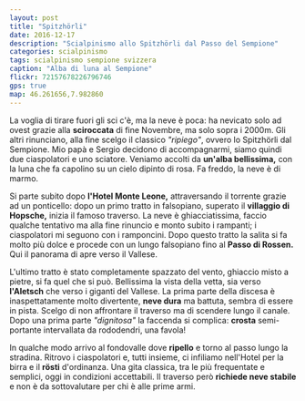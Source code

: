 ```yaml
---
layout: post
title: "Spitzhörli"
date: 2016-12-17
description: "Scialpinismo allo Spitzhörli dal Passo del Sempione"
categories: scialpinismo
tags: scialpinismo sempione svizzera
caption: "Alba di luna al Sempione"
flickr: 72157678226796746
gps: true
map: 46.261656,7.982860
---
```


La voglia di tirare fuori gli sci c'è, ma la neve è poca: ha nevicato solo ad ovest grazie alla **sciroccata** di fine Novembre, ma solo sopra i 2000m. Gli altri rinunciano, alla fine scelgo il classico *"ripiego"*, ovvero lo Spitzhörli dal Sempione. Mio papà e Sergio decidono di accompagnarmi, siamo quindi due ciaspolatori e uno sciatore. Veniamo accolti da **un'alba bellissima,** con la luna che fa capolino su un cielo dipinto di rosa. Fa freddo, la neve è di marmo.

Si parte subito dopo **l'Hotel Monte Leone,** attraversando il torrente grazie ad un ponticello: dopo un primo tratto in falsopiano, superato il **villaggio di Hopsche,** inizia il famoso traverso. La neve è ghiacciatissima, faccio qualche tentativo ma alla fine rinuncio e monto subito i rampanti; i ciaspolatori mi seguono con i ramponcini. Dopo questo tratto la salita si fa molto più dolce e procede con un lungo falsopiano fino al **Passo di Rossen.** Qui il panorama di apre verso il Vallese. 

L'ultimo tratto è stato completamente spazzato del vento, ghiaccio misto a pietre, si fa quel che si può. Bellissima la vista della vetta, sia verso **l'Aletsch** che verso i giganti del Vallese. La prima parte della discesa è inaspettatamente molto divertente, **neve dura** ma battuta, sembra di essere in pista. Scelgo di non affrontare il traverso ma di scendere lungo il canale. Dopo una prima parte *"dignitosa"* la faccenda si complica: **crosta** semi-portante intervallata da rododendri, una favola!

In qualche modo arrivo al fondovalle dove **ripello** e torno al passo lungo la stradina. Ritrovo i ciaspolatori e, tutti insieme, ci infiliamo nell'Hotel per la birra e il **rösti** d'ordinanza. Una gita classica, tra le più frequentate e semplici, oggi in condizioni accettabili. Il traverso però **richiede neve stabile** e non è da sottovalutare per chi è alle prime armi.

